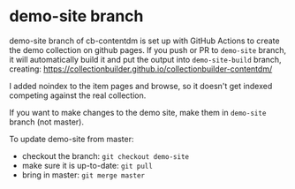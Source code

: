 # demo-site branch

demo-site branch of cb-contentdm is set up with GitHub Actions to create the demo collection on github pages.
If you push or PR to `demo-site` branch, it will automatically build it and put the output into `demo-site-build` branch, creating: https://collectionbuilder.github.io/collectionbuilder-contentdm/

I added noindex to the item pages and browse, so it doesn't get indexed competing against the real collection.

If you want to make changes to the demo site, make them in `demo-site` branch (not master). 

To update demo-site from master:

- checkout the branch: `git checkout demo-site`
- make sure it is up-to-date: `git pull`
- bring in master: `git merge master`
